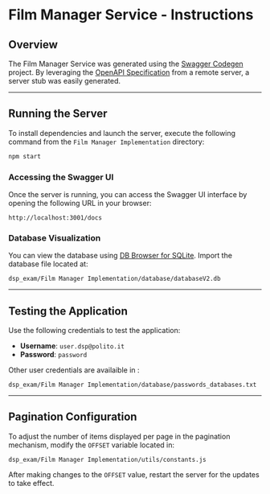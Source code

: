 # Film Manager Service - Instructions

## Overview
The Film Manager Service was generated using the [Swagger Codegen](https://github.com/swagger-api/swagger-codegen) project. By leveraging the [OpenAPI Specification](https://github.com/OAI/OpenAPI-Specification) from a remote server, a server stub was easily generated.

---

## Running the Server

To install dependencies and launch the server, execute the following command from the `Film Manager Implementation` directory:
```bash
npm start
```

### Accessing the Swagger UI
Once the server is running, you can access the Swagger UI interface by opening the following URL in your browser:
```
http://localhost:3001/docs
```

### Database Visualization
You can view the database using [DB Browser for SQLite](https://sqlitebrowser.org/). Import the database file located at:
```
dsp_exam/Film Manager Implementation/database/databaseV2.db
```

---

## Testing the Application
Use the following credentials to test the application:
- **Username**: `user.dsp@polito.it`
- **Password**: `password`

Other user credentials are availaible in :
```
dsp_exam/Film Manager Implementation/database/passwords_databases.txt
```

---

## Pagination Configuration
To adjust the number of items displayed per page in the pagination mechanism, modify the `OFFSET` variable located in:
```
dsp_exam/Film Manager Implementation/utils/constants.js
```
After making changes to the `OFFSET` value, restart the server for the updates to take effect.

